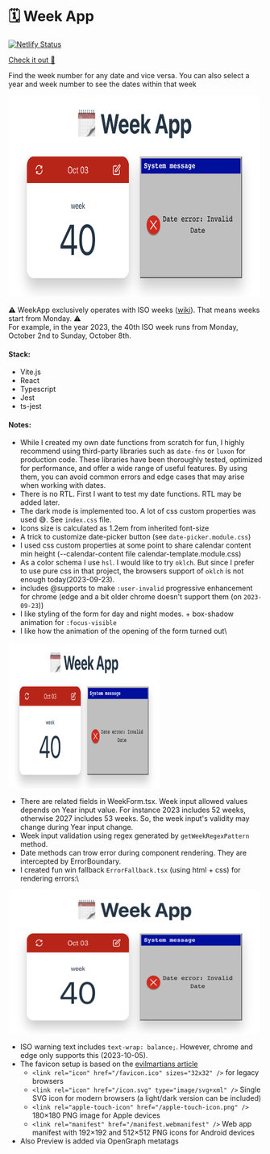 # 🗓️ Week App

[![Netlify Status](https://api.netlify.com/api/v1/badges/162a4db8-f908-4a07-bdb5-be8e88d5cb47/deploy-status)](https://app.netlify.com/sites/weekapp/deploys)

[Check it out 🚀](https://weekapp.netlify.app/)

Find the week number for any date and vice versa.
You can also select a year and week number to see the dates within that week

<picture>
  <source media="(prefers-color-scheme: dark)" srcset="https://raw.githubusercontent.com/serjilyashenko/WeekApp/master/images/preview_dark.png">
  <source media="(prefers-color-scheme: light)" srcset="https://raw.githubusercontent.com/serjilyashenko/WeekApp/master/images/preview_light.png">
  <img alt="Application preview" width="500px" height="400px" src="https://raw.githubusercontent.com/serjilyashenko/WeekApp/master/images/WinError_light.png">
</picture>

⚠️ WeekApp exclusively operates with ISO weeks ([wiki](https://en.wikipedia.org/wiki/ISO_week_date)). That means weeks start from Monday. ⚠️<br/>
For example, in the year 2023, the 40th ISO week runs from Monday, October 2nd to Sunday, October 8th.

#### Stack:

- Vite.js
- React
- Typescript
- Jest
- ts-jest

#### Notes:

- While I created my own date functions from scratch for fun, I highly recommend using third-party libraries such as
  `date-fns` or `luxon` for production code. These libraries have been thoroughly tested, optimized for performance, and
  offer a wide range of useful features. By using them, you can avoid common errors and edge cases that may arise when
  working with dates.
- There is no RTL. First I want to test my date functions. RTL may be added later.
- The dark mode is implemented too. A lot of css custom properties was used 😅. See `index.css` file.
- Icons size is calculated as 1.2em from inherited font-size
- A trick to customize date-picker button (see `date-picker.module.css`)
- I used css custom properties at some point to share calendar content min height (--calendar-content file calendar-template.module.css)
- As a color schema I use `hsl`. I would like to try `oklch`. But since I prefer to use pure css in that project, the browsers support of `oklch` is not enough today(2023-09-23).
- includes @supports to make `:user-invalid` progressive enhancement for chrome (edge and a bit older chrome doesn't support them (on `2023-09-23`))
- I like styling of the form for day and night modes. + box-shadow animation for `:focus-visible`
- I like how the animation of the opening of the form turned out\
<picture>
  <source media="(prefers-color-scheme: dark)" srcset="https://raw.githubusercontent.com/serjilyashenko/WeekApp/master/images/formAnimation_dark.gif">
  <source media="(prefers-color-scheme: light)" srcset="https://raw.githubusercontent.com/serjilyashenko/WeekApp/master/images/formAnimation_light.gif">
  <img alt="Form animation" width="300px" height="290px" src="https://raw.githubusercontent.com/serjilyashenko/WeekApp/master/images/WinError_light.png">
</picture>

- There are related fields in WeekForm.tsx. Week input allowed values depends on Year input value. For instance 2023 includes 52 weeks, otherwise 2027 includes 53 weeks. So, the week input's validity may change during Year input change.
- Week input validation using regex generated by `getWeekRegexPattern` method.
- Date methods can trow error during component rendering. They are intercepted by ErrorBoundary.
- I created fun win fallback `ErrorFallback.tsx` (using html + css) for rendering errors:\
<picture>
  <source media="(prefers-color-scheme: dark)" srcset="https://raw.githubusercontent.com/serjilyashenko/WeekApp/master/images/WinError_dark.png">
  <source media="(prefers-color-scheme: light)" srcset="https://raw.githubusercontent.com/serjilyashenko/WeekApp/master/images/WinError_light.png">
  <img alt="Shows error example" width="500px" height="286px" src="https://raw.githubusercontent.com/serjilyashenko/WeekApp/master/images/WinError_light.png"/>
</picture>

- ISO warning text includes `text-wrap: balance;`. However, chrome and edge only supports this (2023-10-05).
- The favicon setup is based on the [evilmartians article](https://evilmartians.com/chronicles/how-to-favicon-in-2021-six-files-that-fit-most-needs)
  - `<link rel="icon" href="/favicon.ico" sizes="32x32" />` for legacy browsers
  - `<link rel="icon" href="/icon.svg" type="image/svg+xml" />` Single SVG icon for modern browsers (a light/dark version can be included)
  - `<link rel="apple-touch-icon" href="/apple-touch-icon.png" />` 180×180 PNG image for Apple devices
  - `<link rel="manifest" href="/manifest.webmanifest" />` Web app manifest with 192×192 and 512×512 PNG icons for Android devices
- Also Preview is added via OpenGraph metatags
